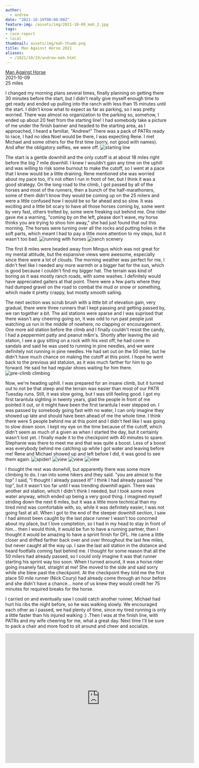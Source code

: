 ```yaml
---
author: 
  - andrew
date: "2021-10-19T00:00:00Z"
feature-img: /assets/img/2021-10-09_mah_2.jpg
tags:
- race-report
- local
thumbnail: assets/img/mah-thumb.png
title: Man Against Horse 2021
aliases:
  - /2021/10/19/andrew-mah.html
---
```


[Man Against Horse](https://managainsthorse.net/)  
2021-10-09  
25 miles

I changed my morning plans several times, finally planning on getting there 30
minutes before the start, but I didn't really give myself enough time to get
ready and ended up pulling into the ranch with less than 15 minutes until the
start. I didn't know what to expect as far as parking, so I was pretty worried.
There was almost no organization to the parking so, somehow, I ended up about
20 feet from the starting line! I had somebody take a picture  of me under the
finish banner and headed to the starting area, as I approached, I heard a
familiar, "Andrew!" There was a pack of PATRs ready to race, I had no idea Noel
would be there, I was expecting Rene. I met Michael and some others for the
first time (sorry, not good with names). And after the obligatory selfies, we
were off.
![starting line](/assets/img/2021-10-09_mah_1.jpg)

The start is a gentle downhill and the only cutoff is at about 18 miles right
before the big 7 mile downhill. I knew I wouldn't gain any time on the uphill
and was willing to risk some burnout to make the cutoff, so I went at a pace
that I knew would be a little draining. Rene mentioned she was worried about my
pace too, it's not often I run in front of her, but I think it was a good
strategy. On the long road to the climb, I got passed by all of the horses and most of
the runners, then a bunch of the half-marathoners, some of them didn't know
they would be coming up on the 25 milers and were a little confused how I would
be so far ahead and so slow. It was exciting and a little bit scary to have all
those horses coming by, some went by very fast, others trotted by, some were
freaking out behind me. One rider gave me a warning, "coming by on the left,
please don't wave, my horse thinks you are trying to shoo him away," she had
just found that out this morning. The horses were turning over all the rocks
and putting holes in the soft parts, which meant I had to pay a little more
attention to my steps, but it wasn't too bad.
![running with horses](/assets/img/2021-10-09_mah_2.jpg)
![ranch scenery](/assets/img/2021-10-09_mah_3.jpg)

The first 8 miles were headed away from Mingus which was not great for my
mental attitude, but the expansive views were awesome, especially since there
were a lot of clouds. The morning weather was perfect for me, I didn't feel
like I needed any more warmth or a bigger hat for the sun, which is good
because I couldn't find my bigger hat. The terrain was kind of boring as it was
mostly ranch roads, with some washes. I definitely would have appreciated
gaiters at that point. There were a few parts where they had dumped gravel on
the road to combat the mud or snow or something, which made it pretty crappy,
but mostly smooth sailing.

The next section was scrub brush with a little bit of elevation gain, very
gradual, there were three runners that I kept passing and getting passed by, we
ran together a bit. The aid stations were sparse and I was suprised that there
wasn't any cheering going on, it was odd to run past people just watching us
run in the middle of nowhere, no clapping or encouragement. One more aid
station before the climb and I finally couldn't resist the candy, I had a
peppermint patty and peanut m&m's. Shortly after leaving the aid station, I see
a guy sitting on a rock with his vest off, he had come in sandals and said he
was used to running in pine needles, and we were definitely not running in pine
needles. He had set out on the 50 miler, but he didn't have much chance on
making the cutoff at this point. I hope he went back to the previous aid
statuion, as it was much farther for him to go forward. He said he had regular
shoes waiting for him there.
![pre-climb climbing](/assets/img/2021-10-09_mah_4.jpg)

Now, we're heading uphill. I was prepared for an insane climb, but it turned
out to not be that steep and the terrain was easier than most of our PATR
Tuesday runs. Still, it was slow going, but I was still feeling good. I got my
first tarantula sighting in twenty years, glad the people in front of me pointed
it out, or it might have been the first tarantula I ever stepped on. I was
passed by somebody going fast with no water, I can only imagine they showed up
late and should have been ahead of me the whole time. I think there were 5
people behind me at this point and I didn't feel like I was going to slow down
soon. I kept my eye on the time because of the cutoff, which didn't seem as
much of a given as when I started the day, but it certainly wasn't lost yet. I
finally made it to the checkpoint with 40 minutes to spare. Stephanie was there
to meet me and that was quite a boost. Less of a boost was everybody behind me
catching up while I got water and leaving before me! Rene and Michael showed up
and left before I did, it was good to see them again.
![spider!](/assets/img/2021-10-09_mah_5.jpg)
![view](/assets/img/2021-10-09_mah_6.jpg)
![view](/assets/img/2021-10-09_mah_7.jpg)
![view](/assets/img/2021-10-09_mah_8.jpg)

I thought the rest was donwhill, but apparently there was some more climbing to
do. I ran into some hikers and they said. "you are almost to the top" I said,
"I thought I already passed it!" I think I had already passed "the top", but it
wasn't too far until I was trending downhill again. There was another aid
station, which I didn't think I needed, but I took some more water anyway,
which ended up being a very good thing. I imagined myself striding down the
next 6 miles, but it was a little more technical than my tired mind was
comfortable with, so, while it was definitely easier, I was not going fast at
all. When I got to the end of the steeper downhill section, I saw I had almost
been caught by the last place runner I wasn't too concrned about my place, but
I love comptetion, so I had in my head to stay in front of him... then I would
think, it would be fun to have a running partner, then I thought it would be
amazing to have a sprint finish for DFL. He came a little closer and drifted
farther back over and over throughout the last few miles, but never caught all
the way up. I saw the last aid station in the distance and heard footfalls
coming fast behind me. I thought for some reason that all the 50 milers had
already passed, so I could only imagine it was that runner starting his sprint
way too soon. When I turned around, it was a horse rider going insanely fast,
straight at me! She moved to the side and said sorry while she blew past  the
checkpoint. At the checkpoint they told me the first place 50 mile runner (Nick
Coury) had already come through an hour before and she didn't have a chance...
none of us knew they would credit her 75 minutes for required breaks for the
horse.

I carried on and eventually saw I could catch another runner, Michael had hurt
his ribs the night before, so he was walking slowly. We encouraged each other
as I passed, we had plenty of time, since my tired running is only a little
faster than his injured walking :) .Then I was at the finish line, with PATRs
and my wife cheering for me, what a great day. Next time I'll be sure to pack a
chair and more food to sit around and cheer and socialize.

<iframe height='405' width='590' frameborder='0' allowtransparency='true' scrolling='no' src='https://www.strava.com/activities/6089314727/embed/cebf719f92c04f605a3b0c664ebe5430d3a875f3'></iframe>
